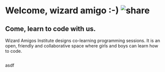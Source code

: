 [](#english)
---

# Welcome, wizard amigo :-) ![share]

## Come, learn to code with us.

Wizard Amigos Institute designs co-learning programming sessions.
It is an open, friendly and collaborative space where girls and boys can learn how to code.

[share]: # (asdf)

<!-- http://upload.wikimedia.org/wikipedia/commons/e/e1/Share_Icon.png "Share on Twitter Facebook or Email" -->


[](#german)
---

asdf

